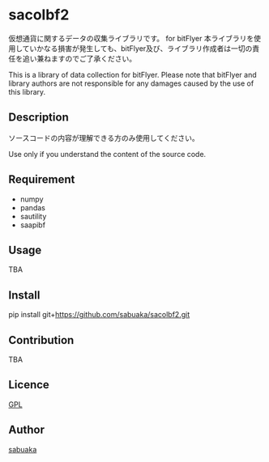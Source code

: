 sacolbf2
====
仮想通貨に関するデータの収集ライブラリです。 for bitFlyer
本ライブラリを使用していかなる損害が発生しても、bitFlyer及び、ライブラリ作成者は一切の責任を追い兼ねますのでご了承ください。

This is a library of data collection for bitFlyer.
Please note that bitFlyer and library authors are not responsible for any damages caused by the use of this library.

## Description
ソースコードの内容が理解できる方のみ使用してください。

Use only if you understand the content of the source code.

## Requirement
* numpy
* pandas
* sautility
* saapibf

## Usage
TBA

## Install
pip install git+https://github.com/sabuaka/sacolbf2.git

## Contribution
TBA

## Licence
[GPL](https://github.com/sabuaka/sacolbf2/blob/master/LICENSE)

## Author
[sabuaka](https://github.com/sabuaka)

